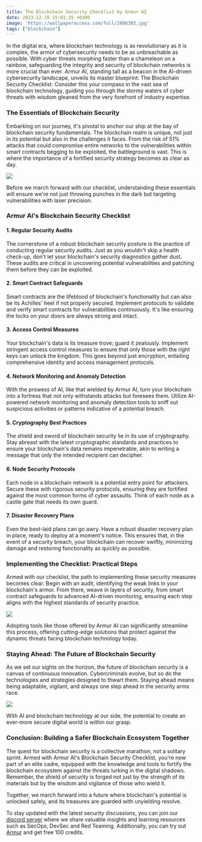 ```yaml
---
title: The Blockchain Security Checklist by Armur AI
date: 2023-12-18 15:01:35 +0300
image: 'https://wallpaperaccess.com/full/2896393.jpg'
tags: ["blockchain"]
---
```


In the digital era, where blockchain technology is as revolutionary as it is complex, the armor of cybersecurity needs to be as unbreachable as possible. With cyber threats morphing faster than a chameleon on a rainbow, safeguarding the integrity and security of blockchain networks is more crucial than ever. Armur AI, standing tall as a beacon in the AI-driven cybersecurity landscape, unveils its master blueprint: The Blockchain Security Checklist. Consider this your compass in the vast sea of blockchain technology, guiding you through the stormy waters of cyber threats with wisdom gleaned from the very forefront of industry expertise.

### The Essentials of Blockchain Security

Embarking on our journey, it's pivotal to anchor our ship at the bay of blockchain security fundamentals. The blockchain realm is unique, not just in its potential but also in the challenges it faces. From the risk of 51% attacks that could compromise entire networks to the vulnerabilities within smart contracts begging to be exploited, the battleground is vast. This is where the importance of a fortified security strategy becomes as clear as day.

![](https://cdn-images-1.medium.com/max/800/0*8zTRx-mMg3DVrmgK.jpeg)

Before we march forward with our checklist, understanding these essentials will ensure we're not just throwing punches in the dark but targeting vulnerabilities with laser precision.

### Armur AI's Blockchain Security Checklist

#### 1\. Regular Security Audits

The cornerstone of a robust blockchain security posture is the practice of conducting regular security audits. Just as you wouldn't skip a health check-up, don't let your blockchain's security diagnostics gather dust. These audits are critical in uncovering potential vulnerabilities and patching them before they can be exploited.

#### 2\. Smart Contract Safeguards

Smart contracts are the lifeblood of blockchain's functionality but can also be its Achilles' heel if not properly secured. Implement protocols to validate and verify smart contracts for vulnerabilities continuously. It's like ensuring the locks on your doors are always strong and intact.

#### 3\. Access Control Measures

Your blockchain's data is its treasure trove; guard it zealously. Implement stringent access control measures to ensure that only those with the right keys can unlock the kingdom. This goes beyond just encryption, entailing comprehensive identity and access management protocols.

#### 4\. Network Monitoring and Anomaly Detection

With the prowess of AI, like that wielded by Armur AI, turn your blockchain into a fortress that not only withstands attacks but foresees them. Utilize AI-powered network monitoring and anomaly detection tools to sniff out suspicious activities or patterns indicative of a potential breach.

#### 5\. Cryptography Best Practices

The shield and sword of blockchain security lie in its use of cryptography. Stay abreast with the latest cryptographic standards and practices to ensure your blockchain's data remains impenetrable, akin to writing a message that only the intended recipient can decipher.

#### 6\. Node Security Protocols

Each node in a blockchain network is a potential entry point for attackers. Secure these with rigorous security protocols, ensuring they are fortified against the most common forms of cyber assaults. Think of each node as a castle gate that needs its own guard.

#### 7\. Disaster Recovery Plans

Even the best-laid plans can go awry. Have a robust disaster recovery plan in place, ready to deploy at a moment's notice. This ensures that, in the event of a security breach, your blockchain can recover swiftly, minimizing damage and restoring functionality as quickly as possible.

### Implementing the Checklist: Practical Steps

Armed with our checklist, the path to implementing these security measures becomes clear. Begin with an audit, identifying the weak links in your blockchain's armor. From there, weave in layers of security, from smart contract safeguards to advanced AI-driven monitoring, ensuring each step aligns with the highest standards of security practice.

![](https://cdn-images-1.medium.com/max/800/0*jB3gIXujb1PmmrnI.jpeg)

Adopting tools like those offered by Armur AI can significantly streamline this process, offering cutting-edge solutions that protect against the dynamic threats facing blockchain technology today.

### Staying Ahead: The Future of Blockchain Security

As we set our sights on the horizon, the future of blockchain security is a canvas of continuous innovation. Cybercriminals evolve, but so do the technologies and strategies designed to thwart them. Staying ahead means being adaptable, vigilant, and always one step ahead in the security arms race.

![](https://cdn-images-1.medium.com/max/800/0*48jmrU-wDTY5jTp_.jpeg)

With AI and blockchain technology at our side, the potential to create an ever-more secure digital world is within our grasp.

### Conclusion: Building a Safer Blockchain Ecosystem Together

The quest for blockchain security is a collective marathon, not a solitary sprint. Armed with Armur AI's Blockchain Security Checklist, you're now part of an elite cadre, equipped with the knowledge and tools to fortify the blockchain ecosystem against the threats lurking in the digital shadows. Remember, the shield of security is forged not just by the strength of its materials but by the wisdom and vigilance of those who wield it.

Together, we march forward into a future where blockchain's potential is unlocked safely, and its treasures are guarded with unyielding resolve.

To stay updated with the latest security discussions, you can join our [discord server](https://discord.com/invite/qGMMmgFnZD) where we share valuable insights and learning resources such as SecOps, DevSec and Red Teaming. Additionally, you can try out [Armur](https://armur.ai) and get free 100 credits.